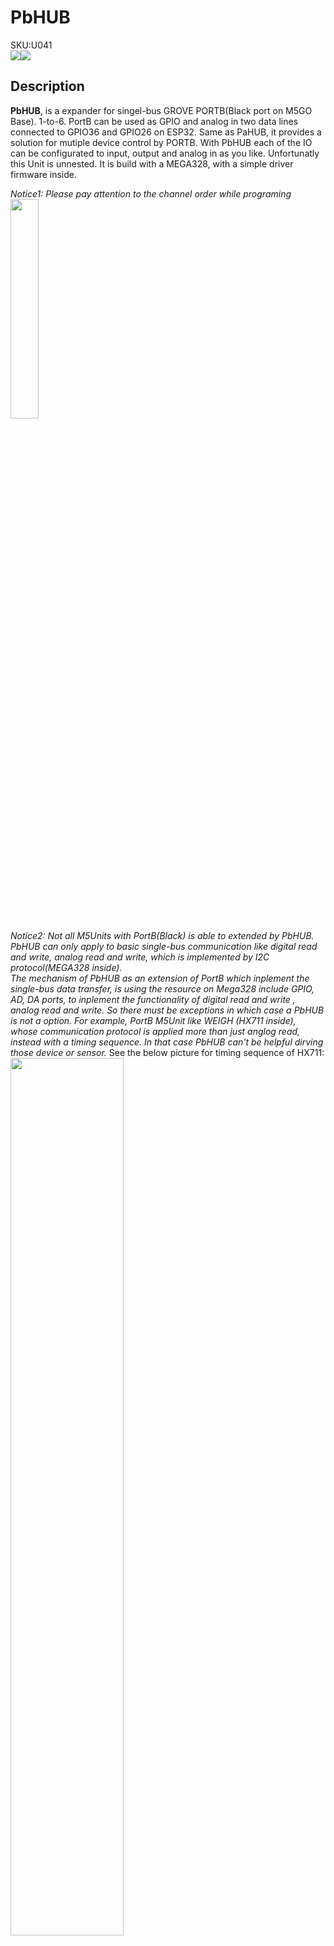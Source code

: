 # PbHUB

<div class="badge badge-pill badge-primary product_sku_tag">SKU:U041</div>

<div class="product_pic"><img src="assets/img/product_pics/unit/pbhub/pbhub_p1.jpg"><img src="assets/img/product_pics/unit/pbhub/pbhub_p2.png"></div>

## Description

**PbHUB**, is a expander for singel-bus GROVE PORTB(Black port on M5GO Base). 1-to-6. PortB can be used as GPIO and analog in two data lines connected to GPIO36 and GPIO26 on ESP32. Same as PaHUB, it provides a solution for mutiple device control by PORTB. With PbHUB each of the IO can be configurated to input, output and analog in as you like. Unfortunatly this Unit is unnested.
It is build with a MEGA328, with a simple driver firmware inside.

*Notice1: Please pay attention to the channel order while programing*
<br>
<img src="assets/img/product_pics/unit/pbhub/pbhub_p3.jpg" width="30%" height="30%">
<br>
*Notice2: Not all M5Units with PortB(Black) is able to extended by PbHUB. PbHUB can only apply to basic single-bus communication like digital read and write, analog read and write, which is implemented by I2C protocol(MEGA328 inside).<br>
The mechanism of PbHUB as an extension of PortB which inplement the single-bus data transfer, is using the resource on Mega328 include GPIO, AD, DA ports, to inplement the functionality of digital read and write , analog read and write. So there must be exceptions in which case a PbHUB is not a option. For example, PortB M5Unit like WEIGH (HX711 inside), whose communication protocol is applied more than just anglog read, instead with a timing sequence. In that case PbHUB can't be helpful dirving those device or sensor.*
See the below picture for timing sequence of HX711:
<br>
<img src="assets/img/product_pics/unit/pbhub/unit_pbhub_notice_01.jpg" width="60%" height="60%">

## Product Features

- Single-Bus GROVE PORTB Expander
- Two Lego-compatible holes
- 1-To-6
- Product Size：48.2mm x 24.2mm x 11mm
- Product weight：6.8g

### Kit includes
- 1x PbHUB Unit
- 1x Grove Cable

## EasyLoader

<img src="https://m5stack.oss-cn-shenzhen.aliyuncs.com/image/EasyLoader_logo.png" width="100px" style="margin-top:20px">

<a href="https://m5stack.oss-cn-shenzhen.aliyuncs.com/EasyLoader/Unit/EasyLoader_PbHUB.exe"><button type="button" class="btn btn-primary">click to download EasyLoader</button></a>

>1.EasyLoader is a simple and fast program burner. Every product page in EasyLoader provides a product-related case program. It can be burned to the master through simple steps, and a series of function verification can be performed. .

>2. After downloading the software, double-click to run the application, connect the M5 device to the computer through the data cable, select the port parameters, click **"Burn"** to start burning. (**For M5StickC burning, please Set the baud rate to 750000 or 115200**)

?>3. Currently EasyLoader is only suitable for Windows operating system, compatible with M5 system adopts ESP32 as the control core host. Before installing for M5Core, you need to install CP210X driver (you do not need to install with M5StickC as controller)[Click here to view the driver installation tutorial](en/related_documents/M5Burner#install-usb-driver)

## PinMap

**Mega328 ISP**Download interface Pin foot definition

<img src="assets\img\product_pics\app\mega328_isp.png" width="30%" height="30%">

## Schematic

<img src="assets/img/product_pics/unit/pbhub/pbhub_sch.jpg">

## Exapmle

### 1. Arduino IDE

The code below is incomplete. To get complete code, please click [here](https://github.com/m5stack/M5Stack/tree/master/examples/Unit/PbHUB)

### 2. UIFlow

If you want the complete code, please click [here](https://github.com/m5stack/M5-ProductExampleCodes/tree/master/Unit/PbHUB/UIFlow)

<img src="assets/img/product_pics/unit/pbhub/pbhub.png" width="50%" height="50%">

- protovol type - I2C     
- address - 0x61
- Set oneLED Color : LED address(2bytes) + RGB value(3bytes)
- Set moreLED Color : LED start address(2bytes) + LED end address(2bytes) + RGB value(3bytes)
 

<table>
    <tr>
        <td>state</td><td>IO0 Digital Write</td><td>IO1 Digital Write</td><td>IO0 Analog Write</td><td>IO1 Analog Write</td><td>IO0 Digital Read</td><td>IO1 Digital Read</td><td>IO0 Analog Read</td><td>reserve</td><td>Set RGB LED Num</td><td>Set oneLED Color*</td><td>Set moreLED Color*</td><td>Set Brightness</td>
    </tr>
    <tr>
        <td>r/w</td></td></td><td>w</td><td>w</td><td>w</td><td>w</td><td>r</td><td>r</td><td>r</td><td>r</td><td>w</td><td>w</td><td>w</td><td>w</td></tr>
    <tr>
        <td>data length (Byte)</td><td>1</td><td>1</td><td>1</td><td>1</td><td>1</td><td>1</td><td>2</td><td>/</td><td>2</td><td>5</td><td>7</td><td>1</td>
    </tr>
    <tr>
        <td>ch0 cmd</td></td><td>40</td><td>41</td><td>42</td><td>43</td><td>44</td><td>45</td><td>46</td><td>47</td><td>48</td><td>49</td><td>4A</td><td>4B</td>
    </tr>
    <tr>
        <td>ch1 cmd</td></td><td>50</td><td>51</td><td>52</td><td>53</td><td>54</td><td>55</td><td>56</td><td>57</td><td>58</td><td>59</td><td>5A</td><td>5B</td>
    </tr>
    <tr>
        <td>ch2 cmd</td></td><td>60</td><td>61</td><td>62</td><td>63</td><td>64</td><td>65</td><td>46</td><td>67</td><td>68</td><td>69</td><td>6A</td><td>6B</td>
    </tr>
    <tr>
       <td>ch3 cmd</td></td><td>70</td><td>71</td><td>72</td><td>73</td><td>74</td><td>75</td><td>76</td><td>77</td><td>78</td><td>79</td><td>7A</td><td>7B</td>
    </tr>
    <tr>
        <td>ch4 cmd</td></td><td>80</td><td>81</td><td>82</td><td>83</td><td>84</td><td>85</td><td>86</td><td>87</td><td>88</td><td>89</td><td>8A</td><td>8B</td>
    </tr>
    <tr>
       <td>ch5 cmd</td></td><td>A0</td><td>A1</td><td>A2</td><td>A3</td><td>A4</td><td>A5</td><td>A6</td><td>A7</td><td>A8</td><td>A9</td><td>AA</td><td>AB</td>
    </tr>

</table>

<script>

   var purchase_link = 'https://m5stack.com/collections/m5-unit/products/pb-hub';


   anchor_search(purchase_link);
   scrollFunc();

</script>


